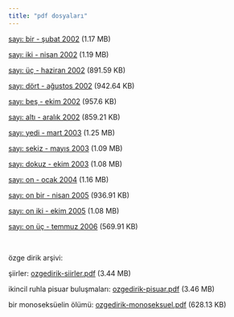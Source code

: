 ```yaml
---
title: "pdf dosyaları"
---
```


[sayı: bir - şubat 2002](/pdf/ky01.pdf) (1.17
MB)

[sayı: iki - nisan 2002](/pdf/ky02.pdf) (1.19
MB)

[sayı: üç - haziran 2002](/pdf/ky03.pdf) (891.59
KB)

[sayı: dört - ağustos 2002](/pdf/ky04.pdf) (942.64
KB)

[sayı: beş - ekim 2002](/pdf/ky05.pdf) (957.6
KB)

[sayı: altı - aralık 2002](/pdf/ky06.pdf) (859.21
KB)

[sayı: yedi - mart 2003](/pdf/ky07.pdf) (1.25
MB)

[sayı: sekiz - mayıs 2003](/pdf/ky08.pdf) (1.09
MB)

[sayı: dokuz - ekim 2003](/pdf/ky09.pdf) (1.08
MB)

[sayı: on - ocak 2004](/pdf/ky10.pdf) (1.16 MB)

[sayı: on bir - nisan 2005](/pdf/ky11.pdf) (936.91
KB)

[sayı: on iki - ekim 2005](/pdf/ky12.pdf) (1.08
MB)

[sayı: on üç - temmuz 2006](/pdf/ky13.pdf) (569.91
KB)

 

özge dirik arşivi:

şiirler:
[ozgedirik-siirler.pdf](/pdf/ozgedirik-siirler.pdf)
(3.44 MB)

ikincil ruhla pisuar buluşmaları:
[ozgedirik-pisuar.pdf](/pdf/ozgedirik-pisuar.pdf) (3.46
MB)

bir monoseksüelin ölümü:
[ozgedirik-monoseksuel.pdf](/pdf/ozgedirik-monoseksuel.pdf)
(628.13 KB)

